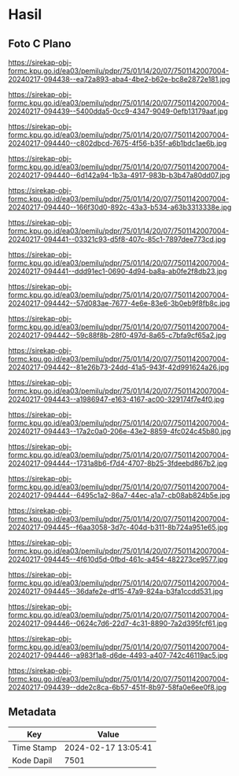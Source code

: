 # Hasil

## Foto C Plano

https://sirekap-obj-formc.kpu.go.id/ea03/pemilu/pdpr/75/01/14/20/07/7501142007004-20240217-094438--ea72a893-aba4-4be2-b62e-bc8e2872e181.jpg

https://sirekap-obj-formc.kpu.go.id/ea03/pemilu/pdpr/75/01/14/20/07/7501142007004-20240217-094439--5400dda5-0cc9-4347-9049-0efb13179aaf.jpg

https://sirekap-obj-formc.kpu.go.id/ea03/pemilu/pdpr/75/01/14/20/07/7501142007004-20240217-094440--c802dbcd-7675-4f56-b35f-a6b1bdc1ae6b.jpg

https://sirekap-obj-formc.kpu.go.id/ea03/pemilu/pdpr/75/01/14/20/07/7501142007004-20240217-094440--6d142a94-1b3a-4917-983b-b3b47a80dd07.jpg

https://sirekap-obj-formc.kpu.go.id/ea03/pemilu/pdpr/75/01/14/20/07/7501142007004-20240217-094440--166f30d0-892c-43a3-b534-a63b3313338e.jpg

https://sirekap-obj-formc.kpu.go.id/ea03/pemilu/pdpr/75/01/14/20/07/7501142007004-20240217-094441--03321c93-d5f8-407c-85c1-7897dee773cd.jpg

https://sirekap-obj-formc.kpu.go.id/ea03/pemilu/pdpr/75/01/14/20/07/7501142007004-20240217-094441--ddd91ec1-0690-4d94-ba8a-ab0fe2f8db23.jpg

https://sirekap-obj-formc.kpu.go.id/ea03/pemilu/pdpr/75/01/14/20/07/7501142007004-20240217-094442--57d083ae-7677-4e6e-83e6-3b0eb9f8fb8c.jpg

https://sirekap-obj-formc.kpu.go.id/ea03/pemilu/pdpr/75/01/14/20/07/7501142007004-20240217-094442--59c88f8b-28f0-497d-8a65-c7bfa9cf65a2.jpg

https://sirekap-obj-formc.kpu.go.id/ea03/pemilu/pdpr/75/01/14/20/07/7501142007004-20240217-094442--81e26b73-24dd-41a5-943f-42d991624a26.jpg

https://sirekap-obj-formc.kpu.go.id/ea03/pemilu/pdpr/75/01/14/20/07/7501142007004-20240217-094443--a1986947-e163-4167-ac00-329174f7e4f0.jpg

https://sirekap-obj-formc.kpu.go.id/ea03/pemilu/pdpr/75/01/14/20/07/7501142007004-20240217-094443--17a2c0a0-206e-43e2-8859-4fc024c45b80.jpg

https://sirekap-obj-formc.kpu.go.id/ea03/pemilu/pdpr/75/01/14/20/07/7501142007004-20240217-094444--1731a8b6-f7d4-4707-8b25-3fdeebd867b2.jpg

https://sirekap-obj-formc.kpu.go.id/ea03/pemilu/pdpr/75/01/14/20/07/7501142007004-20240217-094444--6495c1a2-86a7-44ec-a1a7-cb08ab824b5e.jpg

https://sirekap-obj-formc.kpu.go.id/ea03/pemilu/pdpr/75/01/14/20/07/7501142007004-20240217-094445--f6aa3058-3d7c-404d-b311-8b724a951e65.jpg

https://sirekap-obj-formc.kpu.go.id/ea03/pemilu/pdpr/75/01/14/20/07/7501142007004-20240217-094445--4f610d5d-0fbd-461c-a454-482273ce9577.jpg

https://sirekap-obj-formc.kpu.go.id/ea03/pemilu/pdpr/75/01/14/20/07/7501142007004-20240217-094445--36dafe2e-df15-47a9-824a-b3fa1ccdd531.jpg

https://sirekap-obj-formc.kpu.go.id/ea03/pemilu/pdpr/75/01/14/20/07/7501142007004-20240217-094446--0624c7d6-22d7-4c31-8890-7a2d395fcf61.jpg

https://sirekap-obj-formc.kpu.go.id/ea03/pemilu/pdpr/75/01/14/20/07/7501142007004-20240217-094446--a983f1a8-d6de-4493-a407-742c46119ac5.jpg

https://sirekap-obj-formc.kpu.go.id/ea03/pemilu/pdpr/75/01/14/20/07/7501142007004-20240217-094439--dde2c8ca-6b57-451f-8b97-58fa0e6ee0f8.jpg


## Metadata

| Key        | Value               |
| ---------- | ------------------- |
| Time Stamp | 2024-02-17 13:05:41 |
| Kode Dapil | 7501                |



